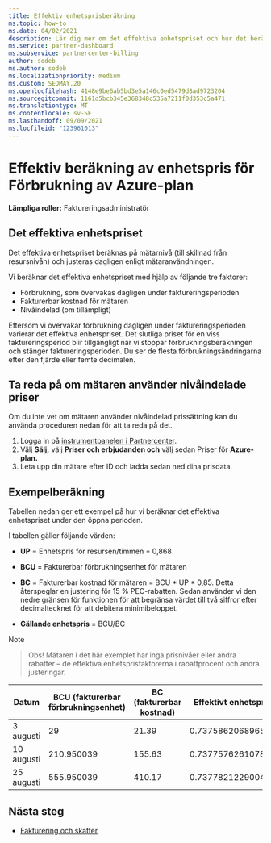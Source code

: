 ```yaml
---
title: Effektiv enhetsprisberäkning
ms.topic: how-to
ms.date: 04/02/2021
description: Lär dig mer om det effektiva enhetspriset och hur det beräknas. Den här artikeln innehåller även en exempelberäkning.
ms.service: partner-dashboard
ms.subservice: partnercenter-billing
author: sodeb
ms.author: sodeb
ms.localizationpriority: medium
ms.custom: SEOMAY.20
ms.openlocfilehash: 4148e9be6ab5bd3e5a146c0ed5479d8ad9723204
ms.sourcegitcommit: 1161d5bcb345e368348c535a7211f0d353c5a471
ms.translationtype: MT
ms.contentlocale: sv-SE
ms.lasthandoff: 09/09/2021
ms.locfileid: "123961013"
---
```

# <a name="effective-unit-price-calculation-for-azure-plan-consumption"></a>Effektiv beräkning av enhetspris för Förbrukning av Azure-plan

**Lämpliga roller:** Faktureringsadministratör

## <a name="the-effective-unit-price"></a>Det effektiva enhetspriset

Det effektiva enhetspriset beräknas på mätarnivå (till skillnad från resursnivån) och justeras dagligen enligt mätaranvändningen.

Vi beräknar det effektiva enhetspriset med hjälp av följande tre faktorer:

- Förbrukning, som övervakas dagligen under faktureringsperioden
- Fakturerbar kostnad för mätaren
- Nivåindelad (om tillämpligt)

Eftersom vi övervakar förbrukning dagligen under faktureringsperioden varierar det effektiva enhetspriset. Det slutliga priset för en viss faktureringsperiod blir tillgängligt när vi stoppar förbrukningsberäkningen och stänger faktureringsperioden. Du ser de flesta förbrukningsändringarna efter den fjärde eller femte decimalen.

## <a name="find-out-whether-your-meter-uses-tiered-pricing"></a>Ta reda på om mätaren använder nivåindelade priser

Om du inte vet om mätaren använder nivåindelad prissättning kan du använda proceduren nedan för att ta reda på det. 

1. Logga in på [instrumentpanelen i Partnercenter](https://partner.microsoft.com/dashboard/).
2. Välj **Sälj,** välj **Priser och erbjudanden och** välj sedan Priser för **Azure-plan.**
3. Leta upp din mätare efter ID och ladda sedan ned dina prisdata. 

## <a name="sample-calculation"></a>Exempelberäkning

Tabellen nedan ger ett exempel på hur vi beräknar det effektiva enhetspriset under den öppna perioden.

I tabellen gäller följande värden: 

- **UP** = Enhetspris för resursen/timmen = 0,868

- **BCU** = Fakturerbar förbrukningsenhet för mätaren

- **BC** = Fakturerbar kostnad för mätaren = BCU * UP * 0,85. Detta återspeglar en justering för 15 % PEC-rabatten. Sedan använder vi den nedre gränsen för funktionen för att begränsa värdet till två siffror efter decimaltecknet för att debitera minimibeloppet. 

- **Gällande enhetspris** = BCU/BC

>[!NOTE]

>Obs! Mätaren i det här exemplet har inga prisnivåer eller andra rabatter – de effektiva enhetsprisfaktorerna i rabattprocent och andra justeringar.


| Datum | BCU (fakturerbar förbrukningsenhet) | BC (fakturerbar kostnad) | Effektivt enhetspris |
| ------ | ----------- | ----------- | ----------- |  
| 3 augusti | 29 | 21.39 | 0.737586206896552 |
| 10 augusti | 210.950039 | 155.63 | 0.737757626107858 |
| 25 augusti | 555.950039 | 410.17 | 0.737782122900436 |

## <a name="next-steps"></a>Nästa steg

- [Fakturering och skatter](billing.md)
